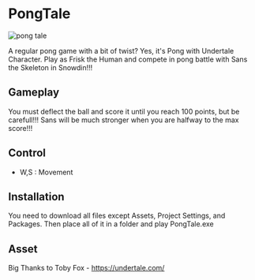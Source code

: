 # PongTale
![pong tale](https://github.com/nicdip2004/PongTale/assets/129190555/9c7533d8-40ae-45e0-9dc6-7f872fefd692)

A regular pong game with a bit of twist? Yes, it's Pong with Undertale Character. Play as Frisk the Human and compete in pong battle with Sans the Skeleton in Snowdin!!! 

## Gameplay
You must deflect the ball and score it until you reach 100 points, but be carefull!!! Sans will be much stronger when you are halfway to the max score!!!

## Control
- W,S : Movement

## Installation
You need to download all files except Assets, Project Settings, and Packages. Then place all of it in a folder and play PongTale.exe

## Asset
Big Thanks to 
Toby Fox - https://undertale.com/ 
